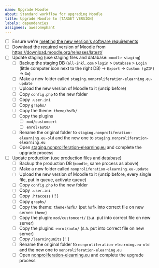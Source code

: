 ```yaml
---
name: Upgrade Moodle
about: Standard workflow for upgrading Moodle
title: Upgrade Moodle to [TARGET VERSION]
labels: dependencies
assignees: awesomephant
---
```


- [ ] Ensure we're [meeting the new version's software requirements](https://nonproliferation-elearning.eu/admin/environment.php)
- [ ] Download the required version of Moodle from https://download.moodle.org/releases/latest/
- [ ] Update staging (use staging files and database: `moodle-staging`)
  - [ ] Backup the staging DB (`all-inkl.com` >`login` > `Database` > `Login` (little computer icon next to the right DB) -> `Export` -> `Custom (gZIP)` -> `Go`)
  - [ ] Make a new folder called `staging.nonproliferation-elearning.eu-update`
  - [ ] Upload the new version of Moodle to it (unzip before)
  - [ ] Copy `config.php` to the new folder
  - [ ] Copy `.user.ini`
  - [ ] Copy `graphs/`
  - [ ] Copy the theme: `theme/hsfk/`
  - [ ] Copy the plugins
    - [ ] `mod/customcert`
    - [ ] `enrol/auto/`
  - [ ] Rename the original folder to `staging.nonproliferation-elearning.eu-old` and the new one to `staging.nonproliferation-elearning.eu`
  - [ ] Open [staging.nonproliferation-elearning.eu](https://staging.nonproliferation-elearning.eu) and complete the upgrade process
- [ ] Update production (use production files and database)
  - [ ] Backup the production DB (`moodle`, same process as above)
  - [ ] Make a new folder called `nonproliferation-elearning.eu-update`
  - [ ] Upload the new version of Moodle to it (unzip before, every single file, put in queue, activate queue)
  - [ ] Copy `config.php` to the new folder
  - [ ] Copy `.user.ini`
  - [ ] Copy `.htaccess` ( ! )
  - [ ] Copy `graphs/`
  - [ ] Copy the theme: `theme/hsfk/` (put `hsfk` into correct file on new server: `theme`)
  - [ ] Copy the plugin: `mod/customcert/` (s.a. put into correct file on new server)
  - [ ] Copy the plugins: `enrol/auto/` (s.a. put into correct file on new server)
  - [ ] Copy `/learningunits` ( ! )
  - [ ] Rename the original folder to `nonproliferation-elearning.eu-old` and the new one to `nonproliferation-elearning.eu`
  - [ ] Open [nonproliferation-elearning.eu](https://nonproliferation-elearning.eu) and complete the upgrade process
